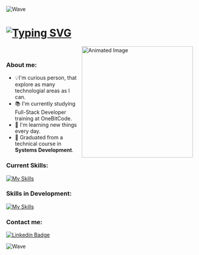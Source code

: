 ![Wave](https://capsule-render.vercel.app/api?type=waving&color=407BFEFF&height=100)

<h1>
  <a href="https://git.io/typing-svg"><img src="https://readme-typing-svg.herokuapp.com?font=Segoe+Ui+bold&weight=900&size=25&pause=1000&color=FEFEFE&background=00065F13&vCenter=true&random=false&width=430&lines=Hi+there!+I'm+Renan+Souza+Silva;Nice+to+meet+you!" alt="Typing SVG" /></a>
</h1>

<a href="#">
  <img align="right" width="300" src="https://github.com/Adam-pw/Adam-pw/blob/main/animation_500_kxa883sd.gif" alt="Animated Image" />
</a>

<br>
<h3 align="left">About me:</h3>
<ul>
  <li>💡I'm curious person, that explore as many technologial areas as I can.</li>
  <li>📚 I'm currently studying Full-Stack Developer training at OneBitCode.</li>
  <li>🌱 I'm learning new things every day.</li>
  <li>🥼 Graduated from a technical course in <strong>Systems Development</strong>.</li>
</ul>

<h3 align="left">Current Skills:</h3>

[![My Skills](https://skillicons.dev/icons?i=js,ts,html,css,git,bootstrap,sass)](https://skillicons.dev)

<h3 align="left">Skills in Development:</h3>

[![My Skills](https://skillicons.dev/icons?i=angular,react,nodejs,py,django,mysql)](https://skillicons.dev)

<h3 align="left">Contact me:</h3>

[![Linkedin Badge](https://img.shields.io/badge/Linkedin-323330?style=for-the-badge&logo=linkedin&logoColor=blue)](https://www.linkedin.com/in/renansilvadev/) <br>

![Wave](https://capsule-render.vercel.app/api?type=waving&height=100&section=footer&color=407BFEFF)
